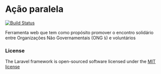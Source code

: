 # Ação paralela

[![Build Status](https://travis-ci.org/laravel/framework.svg)](https://travis-ci.org/laravel/framework)

Ferramenta web que tem como propósito promover o encontro  solidário entre Organizações Não Governamentais (ONG ́s) e voluntários 



### License

The Laravel framework is open-sourced software licensed under the [MIT license](http://opensource.org/licenses/MIT)

